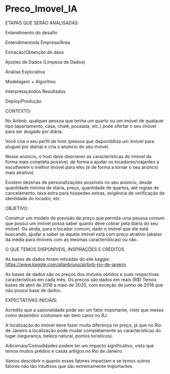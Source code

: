 # Preco_Imovel_IA
 ETAPAS QUE SERÃO ANALISADAS:

 Entendimento do desafio
 
 Entendimentoda Empresa/Área
 
 Extração/Obtenção de daos
 
 Ajustes de Dados (Limpeza de Dados)
 
 Análise Explorativa
 
 Modelagem + Algorítmo
 
 Interpretaçãodos Resultados
 
 Deploy/Produção

CONTEXTO:

No Airbnb, qualquer pessoa que tenha um quarto ou um imóvel de qualquer tipo (apartamento, casa, chalé, pousada, etc.) pode ofertar o seu imóvel para ser alugado por diária.

Você cria o seu perfil de host (pessoa que disponibiliza um imóvel para aluguel por diária) e cria o anúncio do seu imóvel.

Nesse anúncio, o host deve descrever as características do imóvel da forma mais completa possível, de forma a ajudar os locadores/viajantes a escolherem o melhor imóvel para eles (e de forma a tornar o seu anúncio mais atrativo)

Existem dezenas de personalizações possíveis no seu anúncio, desde quantidade mínima de diária, preço, quantidade de quartos, até regras de cancelamento, taxa extra para hóspedes extras, exigência de verificação de identidade do locador, etc.

OBJETIVO:

Construir um modelo de previsão de preço que permita uma pessoa comum que possui um imóvel possa saber quanto deve cobrar pela diária do seu imóvel.
Ou ainda, para o locador comum, dado o imóvel que ele está buscando, ajudar a saber se aquele imóvel está com preço atrativo (abaixo da média para imóveis com as mesmas características) ou não.


O QUE TEMOS DISPONÍVEIS, INSPIRAÇÕES E CRÉDITOS

As bases de dados foram retiradas do site kaggle: https://www.kaggle.com/allanbruno/airbnb-rio-de-janeiro

As bases de dados são os preços dos imóveis obtidos e suas respectivas características em cada mês.
Os preços são dados em reais (R$)
Temos bases de abril de 2018 a maio de 2020, com exceção de junho de 2018 que não possui base de dados.

EXPECTATIVAS INICIAIS:

Acredito que a sazonalidade pode ser um fator importante, visto que meses como dezembro costumam ser bem caros no RJ.

A localização do imóvel deve fazer muita diferença no preço, já que no Rio de Janeiro a localização pode mudar completamente as características do lugar (segurança, beleza natural, pontos turísticos).

Adicionais/Comodidades podem ter um impacto significativo, visto que temos muitos prédios e casas antigos no Rio de Janeiro.

Vamos descobrir o quanto esses fatores impactam e se temos outros fatores não tão intuitivos que são extremamente importantes.







